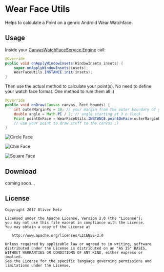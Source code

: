 # Wear Face Utils

Helps to calculate a Point on a genric Android Wear Watchface.

## Usage ##

Inside your [CanvasWatchFaceService.Engine](https://developer.android.com/reference/android/support/wearable/watchface/CanvasWatchFaceService.Engine.html) call:

```java
@Override
public void onApplyWindowInsets(WindowInsets insets) {
    super.onApplyWindowInsets(insets);
    WearFaceUtils.INSTANCE.init(insets);
}
```

Then use the actual method to calculate your point(s). No need to define your watch face format. One method to rule them all :) 

```java
@Override
public void onDraw(Canvas canvas, Rect bounds) {
    int outerMarginPx = 30; // your margin from the outer boundary of your (generic) watchface.
    double angle = Math.PI / 2; // angle starting at 3 o Clock. 
    Point pointOnFace = WearFaceUtils.INSTANCE.pointOnFace(outerMarginPx, angle, bounds);
    // use your point to draw stuff to the canvas ;)
}
```

![Circle Face](https://github.com/techlung/wearfaceutils/blob/master/circle.png?raw=true)

![Chin Face](https://github.com/techlung/wearfaceutils/blob/master/chin.png?raw=true)

![Square Face](https://github.com/techlung/wearfaceutils/blob/master/square.png?raw=true)

Download
--------

coming soon...

License
-------

    Copyright 2017 Oliver Metz
        
    Licensed under the Apache License, Version 2.0 (the "License");
    you may not use this file except in compliance with the License.
    You may obtain a copy of the License at
        
       http://www.apache.org/licenses/LICENSE-2.0
              
    Unless required by applicable law or agreed to in writing, software
    distributed under the License is distributed on an "AS IS" BASIS,
    WITHOUT WARRANTIES OR CONDITIONS OF ANY KIND, either express or implied.
    See the License for the specific language governing permissions and
    limitations under the License.




